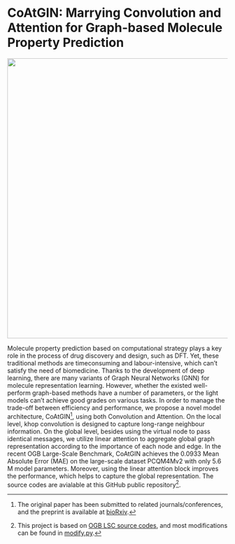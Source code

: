 # CoAtGIN: Marrying Convolution and Attention for Graph-based Molecule Property Prediction

<img src="https://user-images.githubusercontent.com/25788176/187106827-40d240fb-c8c3-49e9-a92c-e31c3d48a43a.png" width="640" />

Molecule property prediction based on computational strategy plays a key role
in the process of drug discovery and design, such as DFT. Yet, these
traditional methods are timeconsuming and labour-intensive, which can’t satisfy
the need of biomedicine. Thanks to the development of deep learning, there are
many variants of Graph Neural Networks (GNN) for molecule representation
learning. However, whether the existed well-perform graph-based methods have a
number of parameters, or the light models can’t achieve good grades on various
tasks. In order to manage the trade-off between efficiency and performance, we
propose a novel model architecture, CoAtGIN[^1], using both Convolution and
Attention. On the local level, khop convolution is designed to capture
long-range neighbour information. On the global level, besides using the
virtual node to pass identical messages, we utilize linear attention to
aggregate global graph representation according to the importance of each node
and edge. In the recent OGB Large-Scale Benchmark, CoAtGIN achieves the 0.0933
Mean Absolute Error (MAE) on the large-scale dataset PCQM4Mv2 with only 5.6 M
model parameters.  Moreover, using the linear attention block improves the
performance, which helps to capture the global representation.  The source
codes are avialable at this GitHub public repository[^2].

[^1]: The original paper has been submitted to related journals/conferences,
and the preprint is available at
[bioRxiv](https://biorxiv.org/cgi/content/short/2022.08.26.505499v1).

[^2]: This project is based on [OGB LSC source
codes](https://github.com/snap-stanford/ogb/tree/master/examples/lsc/wikikg90m-v2),
and most modifications can be found in
[modify.py](https://github.com/xfcui/CoAtGIN/blob/main/submit.tiny/modify.py).

